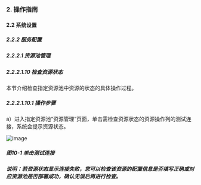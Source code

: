 ### 2. 操作指南

#### 2.2 系统设置

##### 2.2.2 服务配置

##### 2.2.2.1 资源池管理

##### 2.2.2.1.10 检查资源状态

本节介绍检查指定资源池中资源的状态的具体操作过程。

##### 2.2.2.1.10.1 操作步骤

a）进入指定资源池“资源管理”页面，单击需检查资源状态的资源操作列的测试连接，系统会提示资源状态。

![image](https://user-images.githubusercontent.com/79617492/185329190-950e6e9f-041e-45d3-a6e6-e653a298e750.png)

##### 图10-1 单击测试连接

##### 说明：若资源状态显示连接失败，您可以检查该资源的配置信息是否填写正确或对应资源池是否部署成功，确认无误后再进行检查。
